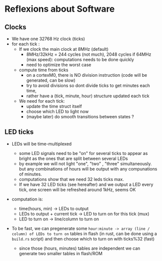 # Reflexions about Software 

## Clocks

- We have one 32768 Hz clock (ticks)
- for each tick :
    - If we clock the main clock at 8MHz (default) 
        - 8MHz/32kHz = 244 cycles (not much), 2048 cycles if 64MHz (max speed): computations needs to be done quickly 
        - need to optimize the worst case
    - compute time from ticks
        - on a cortexM0, there is NO division instruction (code will be generated, can be slow) 
        - try to avoid divisions so dont divide ticks to get minutes each time, 
        - rather have a (tick, minute, hour) structure updated each tick
    - We need for each tick:
       - update the time struct itself
       - choose which LED to light now
       - (maybe later) do smooth transitions between states ? 
  
## LED ticks

- LEDs will be time-multiplexed
    - some LED signals need to be "on" for several ticks to appear as bright as the ones that are split between several LEDs
    - by example we will not light "one", "two" , "three" simultaneously. but any combinations of hours will be output with any compunations of minutes.
    - computations show that we need 32 leds ticks max.
    - If we have 32 LED ticks (see hereafter) and we output a LED every tick, one screen will be refreshed around 1kHz, seems OK

- computation is: 
    - time(hours, min) -> LEDs to output
    - LEDs to output + current tick -> LED to turn on for this tick (mux) 
    - LED to turn on -> line/column to turn on
- To be fast, we can pregenerate some `hour:minute -> array (line / column) of LEDs to turn on` tables in flash (in rust, can be done using a `build.rs` script) and then choose which to turn on with ticks%32 (fast)
    - since those (hours, minutes) tables are independent we can generate two smaller tables in flash/ROM

